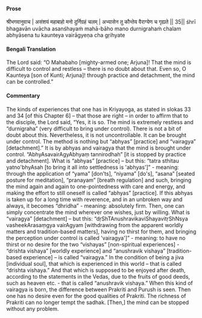 #### Prose 

श्रीभगवानुवाच |
असंशयं महाबाहो मनो दुर्निग्रहं चलम् |
अभ्यासेन तु कौन्तेय वैराग्येण च गृह्यते || 35||
śhrī bhagavān uvācha
asanśhayaṁ mahā-bāho mano durnigrahaṁ chalam
abhyāsena tu kaunteya vairāgyeṇa cha gṛihyate

 #### Bengali Translation 

The Lord said: “O Mahabaho [mighty-armed one; Arjuna]! That the mind is difficult to control and restless – there is no doubt about that. Even so, O Kaunteya [son of Kunti; Arjuna]! through practice and detachment, the mind can be controlled.”

 #### Commentary 

The kinds of experiences that one has in Kriyayoga, as stated in slokas 33 and 34 [of this Chapter 6] – that those are right – in order to affirm that to the disciple, the Lord said, “Yes, it is so. The mind is extremely restless and “durnigraha” (very difficult to bring under control). There is not a bit of doubt about this. Nevertheless, it is not uncontrollable. It can be brought under control. The method is nothing but “abhyas” [practice] and “vairagya” [detachment].” It is by abhyas and vairagya that the mind is brought under control. “AbhyAsavairAgyAbhyaṃ tannirodhah” [it is stopped by practice and detachment]. What is “abhyas” [practice] – but this: “tatra sthitau yatno'bhyAsah [to bring it all into settledness is 'abhyas']” - meaning: through the application of “yama” [don'ts], “niyama” [do's], “asana” [seated posture for meditation], “pranayam” [breath regulation] and such, bringing the mind again and again to one-pointedness with care and energy, and making the effort to still oneself is called “abhyas” [practice]. If this abhyas is taken up for a long time with reverence, and in an unbroken way and always, it becomes “dhridha” - meaning: absolutely firm. Then, one can simply concentrate the mind wherever one wishes, just by willing. What is “vairagya” [detachment] – but this: “dṛShTAnushravikaviShayavitṛShNsya vasheekArasaṃgya vairAgyam [withdrawing from the apparent worldly matters and tradition-based matters], having no thirst for them, and bringing the perception under control is called 'vairagya']” - meaning: to have no thirst or no desire for the two “vishayas” [non-spiritual experiences] - “drishta vishaya” [worldly experience] and “anushravik vishaya” [tradition-based experience] – is called “vairagya.” In the condition of being a jiva [individual soul], that which is experienced in this world – that is called “drishta vishaya.” And that which is supposed to be enjoyed after death, according to the statements in the Vedas, due to the fruits of good deeds, such as heaven etc. - that is called “anushravik vishaya.” When this kind of vairagya is born, the difference between Prakriti and Purush is seen. Then one has no desire even for the good qualities of Prakriti. The richness of Prakriti can no longer tempt the sadhak. [Then,] the mind can be stopped without any problem. 